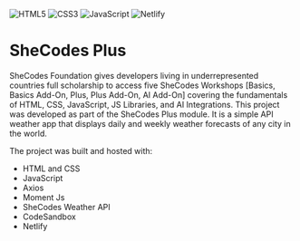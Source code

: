 ![HTML5](https://img.shields.io/badge/html5-%23E34F26.svg?style=for-the-badge&logo=html5&logoColor=white)
![CSS3](https://img.shields.io/badge/css3-%231572B6.svg?style=for-the-badge&logo=css3&logoColor=white)
![JavaScript](https://img.shields.io/badge/javascript-%23323330.svg?style=for-the-badge&logo=javascript&logoColor=%23F7DF1E)
![Netlify](https://img.shields.io/badge/netlify-%23000000.svg?style=for-the-badge&logo=netlify&logoColor=#00C7B7)

# SheCodes Plus

SheCodes Foundation gives developers living in underrepresented countries full scholarship to access five SheCodes Workshops [Basics, Basics Add-On, Plus, Plus Add-On, AI Add-On] covering the fundamentals of HTML, CSS, JavaScript, JS Libraries, and AI Integrations. This project was developed as part of the SheCodes Plus module. It is a simple API weather app that displays daily and weekly weather forecasts of any city in the world.

The project was built and hosted with:
* HTML and CSS
* JavaScript
* Axios
* Moment Js
* SheCodes Weather API
* CodeSandbox
* Netlify